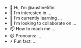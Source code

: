 - 👋 Hi, I’m @austine5fin
- 👀 I’m interested in ...
- 🌱 I’m currently learning ...
- 💞️ I’m looking to collaborate on ...
- 📫 How to reach me ...
- 😄 Pronouns: ...
- ⚡ Fun fact: ...

<!---
austine5fin/austine5fin is a ✨ special ✨ repository because its `README.md` (this file) appears on your GitHub profile.
You can click the Preview link to take a look at your changes.
--->
